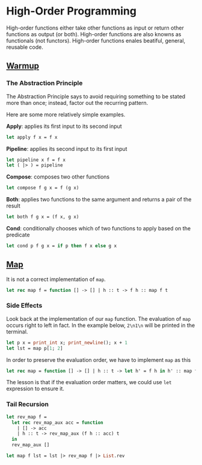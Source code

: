# High-Order Programming

High-order functions either take other functions as input or return other functions as output (or both).
High-order functions are also knowns as functionals (not functors).
High-order functions enales beatiful, general, reusable code.

## [Warmup](./warmup.ml)

### The Abstraction Principle

The Abstraction Principle says to avoid requiring something to be stated more than once; instead, factor out the recurring pattern.

Here are some more relatively simple examples.

**Apply**: applies its first input to its second input

```ocaml
let apply f x = f x
```

**Pipeline**: applies its second input to its first input

```ocaml
let pipeline x f = f x
let ( |> ) = pipeline
```

**Compose**: composes two other functions

```ocaml
let compose f g x = f (g x)
```

**Both**: applies two functions to the same argument and returns a pair of the result

```ocaml
let both f g x = (f x, g x)
```

**Cond**: conditionally chooses which of two functions to apply based on the predicate

```ocaml
let cond p f g x = if p then f x else g x
```

## [Map](./map.ml)

It is not a correct implementation of `map`.

```ocaml
let rec map f = function [] -> [] | h :: t -> f h :: map f t
```

### Side Effects

Look back at the implementation of our `map` function. The evaluation of `map` occurs right to left in fact.
In the example below, `2\n1\n` will be printed in the terminal.

```ocaml
let p x = print_int x; print_newline(); x + 1
let lst = map p[1; 2]
```

In order to preserve the evaluation order, we have to implement `map` as this

```ocaml
let rec map = function [] -> [] | h :: t -> let h' = f h in h' :: map f t
```

The lesson is that if the evaluation order matters, we could use `let` expression to ensure it.

### Tail Recursion

```ocaml
let rev_map f =
  let rec rev_map_aux acc = function
    | [] -> acc
    | h :: t -> rev_map_aux (f h :: acc) t
  in
  rev_map_aux []

let map f lst = lst |> rev_map f |> List.rev
```
